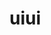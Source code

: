 <!--
 * @Author       : Gehrychiang
 * @LastEditTime : 2021-03-31 16:57:45
 * @Website      : www.yilantingfeng.site
 * @E-mail       : gehrychiang@aliyun.com
 * @ProbTitle    : (记得补充题目标题)
-->
# uiui
